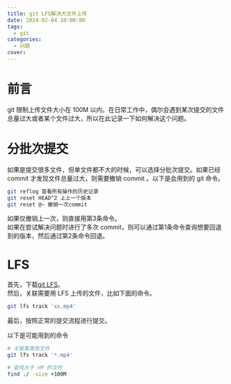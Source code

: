 ```yaml
---
title: git LFS解决大文件上传
date: 2024-02-04 10:00:00
tags:
  - git
categories:
  - 问题
cover: 
---
```

# 前言
git 限制上传文件大小在 100M 以内。在日常工作中，偶尔会遇到某次提交的文件总量过大或者某个文件过大，所以在此记录一下如何解决这个问题。
# 分批次提交
如果是提交很多文件，但单文件都不大的时候，可以选择分批次提交。如果已经 commit 才发现文件总量过大，则需要撤销 commit 。以下是会用到的 git 命令。
```bash
git reflog 查看所有操作的历史记录
git reset HEAD^2 上上一个版本
git reset @~ 撤销一次commit
```
如果仅撤销上一次，则直接用第3条命令。  
如果在尝试解决问题时进行了多次 commit，则可以通过第1条命令查询想要回退到的版本，然后通过第2条命令回退。
# LFS
首先，下载[git LFS](<https://git-lfs.com/>)。  
然后，关联需要用 LFS 上传的文件，比如下面的命令。
```bash
git lfs track 'xx.mp4'
```
最后，按照正常的提交流程进行提交。
   

以下是可能用到的命令
```bash
# 关联某类型文件
git lfs track '*.mp4' 

# 查找大于 nM 的文件
find ./ -size +100M
```